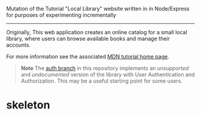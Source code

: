 Mutation of the
Tutorial "Local Library" website written in in Node/Express
for purposes of experimenting incrementally

----
Originally,
This web application creates an online catalog for a small local library, where users can browse available books and manage their accounts.


For more information see the associated [MDN tutorial home page](https://developer.mozilla.org/en-US/docs/Learn/Server-side/Express_Nodejs/Tutorial_local_library_website).


> **Note** The [auth branch](/../../tree/auth) in this repository implements an *unsupported* and *undocumented* version of the library with User Authentication and Authorization. This may be a useful starting point for some users.
# skeleton

